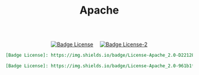 
<div align = center>

# Apache

<br>
<br>

[![Badge License]][License]   
[![Badge License-2]][License]

```markdown
[Badge License]: https://img.shields.io/badge/License-Apache_2.0-D22128?style=for-the-badge
```
	
```markdown
[Badge License]: https://img.shields.io/badge/License-Apache_2.0-961b1f?style=for-the-badge&labelColor=D22128
```

</div>


<!----------------------------------{ Licenses }------------------------------->

[License]: http://www.apache.org/licenses/LICENSE-2.0


<!----------------------------------{ Badges }--------------------------------->

[Badge License]: https://img.shields.io/badge/License-Apache_2.0-D22128?style=for-the-badge
[Badge License-2]: https://img.shields.io/badge/License-Apache_2.0-961b1f?style=for-the-badge&labelColor=D22128

